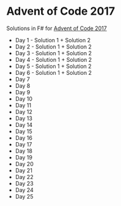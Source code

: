# Advent of Code 2017

Solutions in F# for [Advent of Code 2017](http://adventofcode.com/2017)

* Day 1 - Solution 1 + Solution 2 
* Day 2 - Solution 1 + Solution 2
* Day 3 - Solution 1 + Solution 2
* Day 4 - Solution 1 + Solution 2 
* Day 5 - Solution 1 + Solution 2 
* Day 6 - Solution 1 + Solution 2 
* Day 7
* Day 8
* Day 9
* Day 10
* Day 11
* Day 12
* Day 13
* Day 14
* Day 15
* Day 16
* Day 17
* Day 18
* Day 19
* Day 20
* Day 21
* Day 22
* Day 23
* Day 24
* Day 25